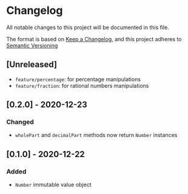 # Changelog
All notable changes to this project will be documented in this file.

The format is based on [Keep a Changelog](https://keepachangelog.com/en/1.0.0/),
and this project adheres to [Semantic Versioning](https://semver.org/spec/v2.0.0.html)  

## [Unreleased]
- `feature/percentage`: for percentage manipulations
- `feature/fraction`: for rational numbers manipulations
  
## [0.2.0] - 2020-12-23
### Changed
- `wholePart` and `decimalPart` methods now return `Number` instances
## [0.1.0] - 2020-12-22
### Added
- `Number` immutable value object
